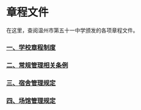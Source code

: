 # 章程文件

在这里，查阅温州市第五十一中学颁发的各项章程文件。

### [一、学校章程制度](./一、学校章程制度/)

### [二、常规管理相关条例](./二、常规管理相关条例/)

### [三、宿舍管理规定](./三、宿舍管理规定/)

### [四、场馆管理规定](./四、场馆管理规定/)
